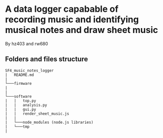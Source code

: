 # A data logger capabable of recording music and identifying musical notes and draw sheet music
By hz403 and rw680

## Folders and files structure
```
SF4_music_notes_logger
|   README.md
|
└───firmware
|
|
└───software
|   |   top.py
|   |   analysis.py
|   |   gui.py
|   |   render_sheet_music.js
|   |
|   └───node_modules (node.js libraries)
|   └───tmp 
|

```
